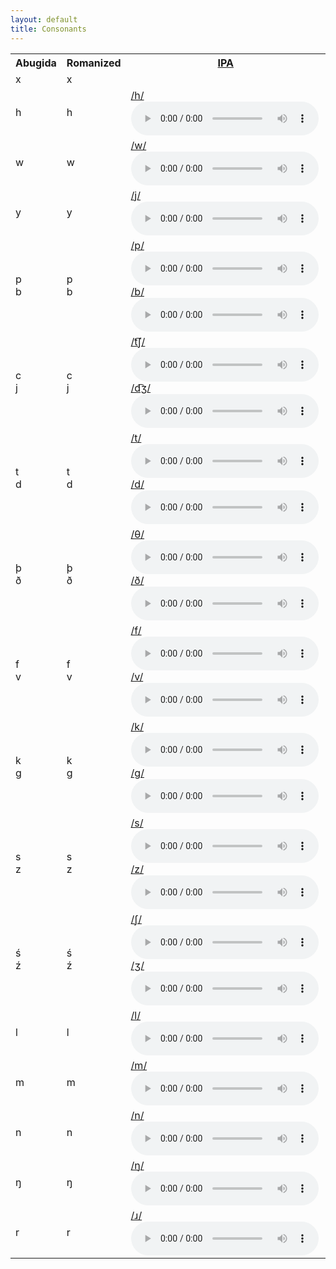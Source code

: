 ```yaml
---
layout: default
title: Consonants
---
```

<table>
    <tr>
        <th>Abugida</th>
        <th>Romanized</th>
        <th><a href='https://en.wikipedia.org/wiki/International_Phonetic_Alphabet_chart'>IPA</a></th>
    </tr>
    <tr>
        <td><ab>x</ab></td>
        <td>x</td>
        <td></td>
    </tr>
    <tr>
        <td><ab>h</ab></td>
        <td>h</td>
        <td>
        <a href='https://en.wikipedia.org/wiki/Voiceless_glottal_fricative'>/h/</a>
        <audio controls>
            <source src="sounds/consonants/Voiceless_glottal_fricative.ogg" type="audio/mpeg">
        </audio>
        </td>
    </tr>
    <tr>
        <td><ab>w</ab></td>
        <td>w</td>
        <td>
        <a href='https://en.wikipedia.org/wiki/Voiced_labial%E2%80%93velar_approximant'>/w/</a>
        <audio controls>
            <source src="sounds/consonants/Voiced_labio-velar_approximant.ogg" type="audio/mpeg">
        </audio>
        </td>
    </tr>
    <tr>
        <td><ab>y</ab></td>
        <td>y</td>
        <td>
        <a href='https://en.wikipedia.org/wiki/Voiced_palatal_approximant'>/j/</a>
        <audio controls>
            <source src="sounds/consonants/Palatal_approximant.ogg" type="audio/mpeg">
        </audio>
        </td>
    </tr>
    <tr>
        <td><ab>p<br>b</ab></td>
        <td>p<br>b</td>
        <td>
        <a href='https://en.wikipedia.org/wiki/Voiceless_bilabial_plosive'>/p/</a>
        <audio controls>
            <source src="sounds/consonants/Voiceless_bilabial_plosive.ogg" type="audio/mpeg">
        </audio>
        <br>
        <a href='https://en.wikipedia.org/wiki/Voiced_bilabial_plosive'>/b/</a>
        <audio controls>
            <source src="sounds/consonants/Voiced_bilabial_plosive.ogg" type="audio/mpeg">
        </audio>
        </td>
    </tr>
    <tr>
        <td><ab>c<br>j</ab></td>
        <td>c<br>j</td>
        <td>
        <a href='https://en.wikipedia.org/wiki/Voiceless_postalveolar_affricate'>/t͡ʃ/</a>
        <audio controls>
            <source src="sounds/consonants/Voiceless_palato-alveolar_affricate.ogg" type="audio/mpeg">
        </audio>
        <br>
        <a href='https://en.wikipedia.org/wiki/Voiced_postalveolar_affricate'>/d͡ʒ/</a>
        <audio controls>
            <source src="sounds/consonants/Voiced_palato-alveolar_affricate.ogg" type="audio/mpeg">
        </audio>
        </td>
    </tr>
    <tr>
        <td><ab>t<br>d</ab></td>
        <td>t<br>d</td>
        <td>
        <a href='https://en.wikipedia.org/wiki/Voiceless_alveolar_plosive'>/t/</a>
        <audio controls>
            <source src="sounds/consonants/Voiceless_alveolar_plosive.ogg" type="audio/mpeg">
        </audio>
        <br>
        <a href='https://en.wikipedia.org/wiki/Voiced_alveolar_plosive'>/d/</a>
        <audio controls>
            <source src="sounds/consonants/Voiced_alveolar_plosive.ogg" type="audio/mpeg">
        </audio>
        </td>
    </tr>
    <tr>
        <td><ab>þ<br>ð</ab></td>
        <td>þ<br>ð</td>
        <td>
            <a href='https://en.wikipedia.org/wiki/Voiceless_dental_fricative'>/θ/</a>
        <audio controls>
            <source src="sounds/consonants/Voiceless_dental_fricative.ogg" type="audio/mpeg">
        </audio>
            <br>
            <a href='https://en.wikipedia.org/wiki/Voiced_dental_fricative'>/ð/</a>
        <audio controls>
            <source src="sounds/consonants/Voiced_dental_fricative.ogg" type="audio/mpeg">
        </audio>
        </td>
    </tr>
    <tr>
        <td><ab>f<br>v</ab></td>
        <td>f<br>v</td>
        <td>
            <a href='https://en.wikipedia.org/wiki/Voiceless_labiodental_fricative'>/f/</a>
        <audio controls>
            <source src="sounds/consonants/Voiceless_labio-dental_fricative.ogg" type="audio/mpeg">
        </audio>
            <br>
            <a href='https://en.wikipedia.org/wiki/Voiced_labiodental_fricative'>/v/</a>
        <audio controls>
            <source src="sounds/consonants/Voiced_labio-dental_fricative.ogg" type="audio/mpeg">
        </audio>
        </td>
    </tr>
    <tr>
        <td><ab>k<br>g</ab></td>
        <td>k<br>g</td>
        <td>
            <a href='https://en.wikipedia.org/wiki/Voiceless_velar_plosive'>/k/</a>
        <audio controls>
            <source src="sounds/consonants/Voiceless_velar_plosive.ogg" type="audio/mpeg">
        </audio>
            <br>
            <a href='https://en.wikipedia.org/wiki/Voiced_velar_plosive'>/g/</a>
        <audio controls>
            <source src="sounds/consonants/Voiced_velar_plosive_02.ogg" type="audio/mpeg">
        </audio>
        </td>
    </tr>
    <tr>
        <td><ab>s<br>z</ab></td>
        <td>s<br>z</td>
        <td>
            <a href='https://en.wikipedia.org/wiki/Voiceless_alveolar_fricative'>/s/</a>
        <audio controls>
            <source src="sounds/consonants/Voiceless_alveolar_sibilant.ogg" type="audio/mpeg">
        </audio>
            <br>
            <a href='https://en.wikipedia.org/wiki/Voiced_alveolar_fricative'>/z/</a>
        <audio controls>
            <source src="sounds/consonants/Voiced_alveolar_sibilant.ogg" type="audio/mpeg">
        </audio>
        </td>
    </tr>
    <tr>
        <td><ab>ś<br>ź</ab></td>
        <td>ś<br>ź</td>
        <td>
            <a href='https://en.wikipedia.org/wiki/Voiceless_postalveolar_fricative'>/ʃ/</a>
        <audio controls>
            <source src="sounds/consonants/Voiceless_palato-alveolar_sibilant.ogg" type="audio/mpeg">
        </audio>
            <br>
            <a href='https://en.wikipedia.org/wiki/Voiced_postalveolar_fricative'>/ʒ/</a>
        <audio controls>
            <source src="sounds/consonants/Voiced_palato-alveolar_sibilant.ogg" type="audio/mpeg">
        </audio>
        </td>
    </tr>
    <tr>
        <td><ab>l</ab></td>
        <td>l</td>
        <td>
            <a href='https://en.wikipedia.org/wiki/Voiced_alveolar_lateral_approximant'>/l/</a>
        <audio controls>
            <source src="sounds/consonants/Alveolar_lateral_approximant.ogg" type="audio/mpeg">
        </audio>
        </td>
    </tr>
    <tr>
        <td><ab>m</ab></td>
        <td>m</td>
        <td>
            <a href='https://en.wikipedia.org/wiki/Voiced_bilabial_nasal'>/m/</a>
        <audio controls>
            <source src="sounds/consonants/Bilabial_nasal.ogg" type="audio/mpeg">
        </audio>
        </td>
    </tr>
    <tr>
        <td><ab>n</ab></td>
        <td>n</td>
        <td>
            <a href='https://en.wikipedia.org/wiki/Voiced_alveolar_nasal'>/n/</a>
        <audio controls>
            <source src="sounds/consonants/Alveolar_nasal.ogg" type="audio/mpeg">
        </audio>
        </td>
    </tr>
    <tr>
        <td><ab>ŋ</ab></td>
        <td>ŋ</td>
        <td>
            <a href='https://en.wikipedia.org/wiki/Voiced_velar_nasal'>/ŋ/</a>
        <audio controls>
            <source src="sounds/consonants/Velar_nasal.ogg" type="audio/mpeg">
        </audio>
        </td>
    </tr>
    <tr>
        <td><ab>r</ab></td>
        <td>r</td>
        <td>
            <a href='https://en.wikipedia.org/wiki/Voiced_alveolar_approximant'>/ɹ/</a>
        <audio controls>
            <source src="sounds/consonants/Alveolar_approximant.ogg" type="audio/mpeg">
        </audio>
        </td>
    </tr>
</table>